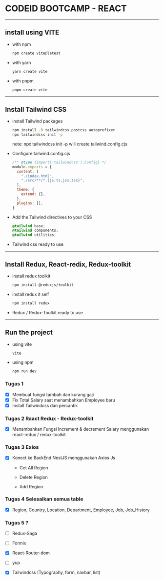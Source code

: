 # CODEID BOOTCAMP - REACT

---

## install using VITE

- with npm
  
  ```bash
  npm create vite@latest
  ```

- with yarn
  
  ```bash
  yarn create vite
  ```

- with pnpm
  
  ```bash
  pnpm create vite
  ```

---

## Install Tailwind CSS

- install Tailwind packages
  
  ```bash
  npm install -D tailwindcss postcss autoprefixer
  npx tailwindcss init -p
  ```
  
  note: npx tailwindcss init -p will create tailwind.config.cjs

- Configure tailwind.config.cjs
  
  ```cjs
  /** @type {import('tailwindcss').Config} */
  module.exports = {
    content: [
      "./index.html",
      "./src/**/*.{js,ts,jsx,tsx}",
    ],
    theme: {
      extend: {},
    },
    plugins: [],
  }
  ```

- Add the Tailwind directives to your CSS
  
  ```css
  @tailwind base;
  @tailwind components;
  @tailwind utilities;
  ```

- Tailwind css ready to use

---

## Install Redux, React-redix, Redux-toolkit

- install redux toolkit
  
  ```bash
  npm install @reduxjs/toolkit
  ```

- install redux it self
  
  ```bash
  npm install redux
  ```

- Redux / Redux-Toolkit ready to use

---

## Run the project

- using vite
  
  ```bash
  vite
  ```

- using npm
  
  ```bash
  npm run dev
  ```

### Tugas 1

- [x] Membuat fungsi tambah dan kurang gaji
- [x] Fix Total Salary saat menambahkan Employee baru
- [x] Install Tailwindcss dan percantik

### Tugas 2 Raact Redux - Redux-toolkit

- [x] Menambahkan Fungsi Increment & decrement Salary menggunakan react-redux / redux-toolkit

### Tugas 3 Exios

- [x] Konect ke BackEnd NestJS menggunakan Axios Js 
  
  - Get All Region
  
  - Delete Region
  
  - Add Region

### Tugas 4 Selesaikan semua table

- [x] Region, Country, Location, Department, Employee, Job, Job_History

### Tugas 5 ?

- [ ] Redux-Saga

- [ ] Formix

- [x] React-Router-dom

- [ ] yup

- [x] Tailwindcss (Typography, form, navbar, list)